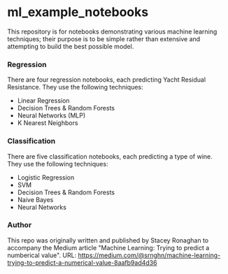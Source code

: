 # ml_example_notebooks

This repository is for notebooks demonstrating various machine learning techniques; their purpose is to be simple rather than extensive and attempting to build the best possible model.

### Regression

There are four regression notebooks, each predicting Yacht Residual Resistance. They use the following techniques:
- Linear Regression
- Decision Trees & Random Forests
- Neural Networks (MLP)
- K Nearest Neighbors

### Classification

There are five classification notebooks, each predicting a type of wine. They use the following techniques:
- Logistic Regression
- SVM
- Decision Trees & Random Forests
- Naive Bayes
- Neural Networks 

### Author

This repo was originally written and published by Stacey Ronaghan to accompany the Medium article "Machine Learning: Trying to predict a numberical value". URL: https://medium.com/@srnghn/machine-learning-trying-to-predict-a-numerical-value-8aafb9ad4d36

